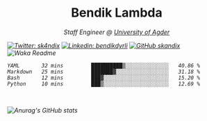 <h1 align="center"> Bendik Lambda </h1>
<p align="center"><em>Staff Engineer @ <a href="http://www.uia.no">University of Agder</a></p>



[![Twitter: sk4ndix](https://img.shields.io/twitter/follow/sk4ndix?style=social)](https://twitter.com/sk4ndix)
[![Linkedin: bendikdyrli](https://img.shields.io/badge/-bendikdyrli-blue?style=flat-square&logo=Linkedin&logoColor=white&link=https://www.linkedin.com/in/bendikdyrli/)](https://www.linkedin.com/in/bendikdyrli/)
[![GitHub skandix](https://img.shields.io/github/followers/skandix?label=follow&style=social)](https://github.com/skandix)
![Waka Readme](https://github.com/skandix/skandix/workflows/Waka%20Readme/badge.svg)


<!--START_SECTION:waka-->
```text
YAML       32 mins         ██████████▒░░░░░░░░░░░░░░   40.86 % 
Markdown   25 mins         ███████▓░░░░░░░░░░░░░░░░░   31.18 % 
Bash       12 mins         ███▓░░░░░░░░░░░░░░░░░░░░░   15.20 % 
Python     10 mins         ███▒░░░░░░░░░░░░░░░░░░░░░   12.69 % 
```
<!--END_SECTION:waka-->

  <br>
  
![Anurag's GitHub stats](https://github-readme-stats.vercel.app/api?username=skandix&show_icons=true&theme=tokyonight)


